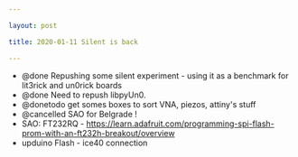 ```yaml
---

layout: post

title: 2020-01-11 Silent is back

---
```



-   @done Repushing some silent experiment - using it as a benchmark for
    lit3rick and un0rick boards
-   @done Need to repush libpyUn0.
-   @donetodo get somes boxes to sort VNA, piezos, attiny's stuff
-   @cancelled SAO for Belgrade !
-   SAO: FT232RQ -
    https://learn.adafruit.com/programming-spi-flash-prom-with-an-ft232h-breakout/overview
-   upduino Flash - ice40 connection

